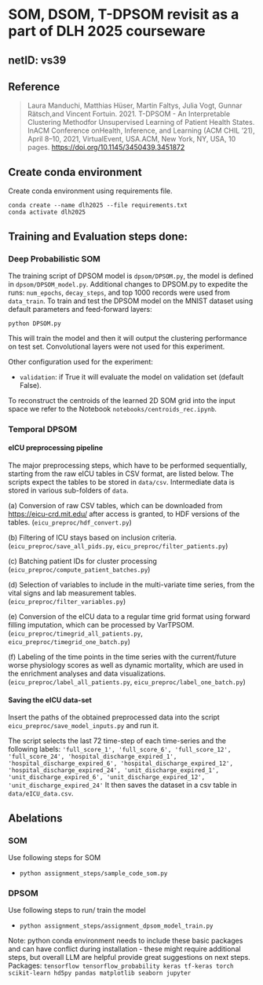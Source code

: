 # SOM, DSOM, T-DPSOM revisit as a part of DLH 2025 courseware 
## netID: vs39 

## Reference
> Laura Manduchi, Matthias Hüser, Martin Faltys, Julia Vogt, Gunnar Rätsch,and Vincent Fortuin. 2021. T-DPSOM - An Interpretable Clustering Methodfor Unsupervised Learning of Patient Health States. InACM Conference onHealth, Inference, and Learning (ACM CHIL ’21), April 8–10, 2021, VirtualEvent, USA.ACM, New York, NY, USA, 10 pages. https://doi.org/10.1145/3450439.3451872


## Create conda environment 

Create conda environment using requirements file. 
```
conda create --name dlh2025 --file requirements.txt
conda activate dlh2025
```

## Training and Evaluation steps done: 

### Deep Probabilistic SOM

The training script of DPSOM model is `dpsom/DPSOM.py`, the model is defined in `dpsom/DPSOM_model.py`.
Additional changes to DPSOM.py to expedite the runs: `num_epochs`, `decay_steps`, and top 1000 records were used from `data_train`.
To train and test the DPSOM model on the MNIST dataset using default parameters and feed-forward layers:

````python DPSOM.py````

This will train the model and then it will output the clustering performance on test set.  Convolutional layers were not used for this experiment.

Other configuration used for the experiment:
- `validation`: if True it will evaluate the model on validation set (default False).

To reconstruct the centroids of the learned 2D SOM grid into the input space we refer to the Notebook `notebooks/centroids_rec.ipynb`.

### Temporal DPSOM

#### eICU preprocessing pipeline

The major preprocessing steps, which have to be performed sequentially, starting from the raw eICU tables in CSV format, are listed below. The scripts expect the tables to be stored in `data/csv`. Intermediate data is stored in various sub-folders of `data`.

(a) Conversion of raw CSV tables, which can be downloaded from https://eicu-crd.mit.edu/ after access is granted, to HDF versions of the tables. (`eicu_preproc/hdf_convert.py`)

(b) Filtering of ICU stays based on inclusion criteria.  (`eicu_preproc/save_all_pids.py`, `eicu_preproc/filter_patients.py`)

(c) Batching patient IDs for cluster processing (`eicu_preproc/compute_patient_batches.py`)

(d) Selection of variables to include in the multi-variate time series, from the vital signs and lab measurement tables.  (`eicu_preproc/filter_variables.py`)

(e) Conversion of the eICU data to a regular time grid format using forward filling imputation, which can be processed by VarTPSOM.  (`eicu_preproc/timegrid_all_patients.py`, `eicu_preproc/timegrid_one_batch.py`)

(f) Labeling of the time points in the time series with the current/future worse physiology scores as well as dynamic mortality, which are used in the enrichment analyses and data visualizations.  (`eicu_preproc/label_all_patients.py`, `eicu_preproc/label_one_batch.py`)

#### Saving the eICU data-set

Insert the paths of the obtained preprocessed data into the script `eicu_preproc/save_model_inputs.py` and run it.

The script selects the last 72 time-step of each time-series and the following labels: `'full_score_1', 'full_score_6', 'full_score_12', 'full_score_24', 'hospital_discharge_expired_1', 'hospital_discharge_expired_6', 'hospital_discharge_expired_12', 'hospital_discharge_expired_24', 'unit_discharge_expired_1', 'unit_discharge_expired_6', 'unit_discharge_expired_12', 'unit_discharge_expired_24'`
It then saves the dataset in a csv table in `data/eICU_data.csv`.

## Abelations 


### SOM 
Use following steps for SOM 
* `python assignment_steps/sample_code_som.py`

### DPSOM
Use following steps to run/ train the model 
* `python assignment_steps/assignment_dpsom_model_train.py`


Note: python conda environment needs to include these basic packages and can have conflict during installation - these might require additional steps, but overall LLM are helpful provide great suggestions on next steps. Packages: `tensorflow tensorflow_probability keras tf-keras torch scikit-learn hd5py pandas matplotlib seaborn jupyter `

